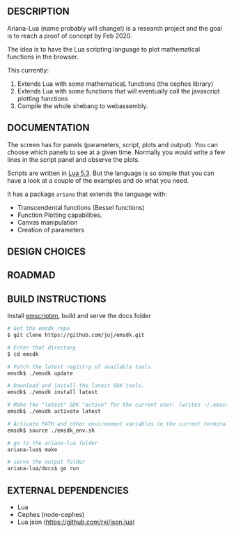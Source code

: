 DESCRIPTION
-----------

Ariana-Lua (name probably will change!) is a research project and the goal is to reach a proof of concept by Feb 2020.

The idea is to have the Lua scripting language to plot mathematical functions in the browser.

This currently:

1. Extends Lua with some mathematicaL functions (the cephes library)
2. Extends Lua with some functions that will eventually call the javascript plotting functions
3. Compile the whole shebang to webassembly.

DOCUMENTATION
-------------

The screen has for panels (parameters, script, plots and output). You can choose which panels to see at a given time. Normally you would write a few lines in the script panel and observe the plots.


Scripts are written in [Lua 5.3](https://www.lua.org/manual/5.3/manual.html). But the language is so simple that you can have a look at a couple of the examples and do what you need. 

It has a package `ariana` that extends the language with:

* Transcendental functions (Bessel functions)
* Function Plotting capabilities.
* Canvas manipulation
* Creation of parameters






DESIGN CHOICES
--------------


ROADMAD
-------

BUILD INSTRUCTIONS
------------------

Install [emscripten](https://emscripten.org/docs/getting_started/downloads.html#sdk-download-and-install), build and serve the docs folder


```bash
# Get the emsdk repo
$ git clone https://github.com/juj/emsdk.git

# Enter that directory
$ cd emsdk

# Fetch the latest registry of available tools.
emsdk$ ./emsdk update

# Download and install the latest SDK tools.
emsdk$ ./emsdk install latest

# Make the "latest" SDK "active" for the current user. (writes ~/.emscripten file)
emsdk$ ./emsdk activate latest

# Activate PATH and other environment variables in the current terminal
emsdk$ source ./emsdk_env.sh

# go to the ariana-lua folder
ariana-lua$ make

# serve the output folder
ariana-lua/docs$ go run
```


EXTERNAL DEPENDENCIES
---------------------

* Lua
* Cephes (node-cephes)
* Lua json (https://github.com/rxi/json.lua)

